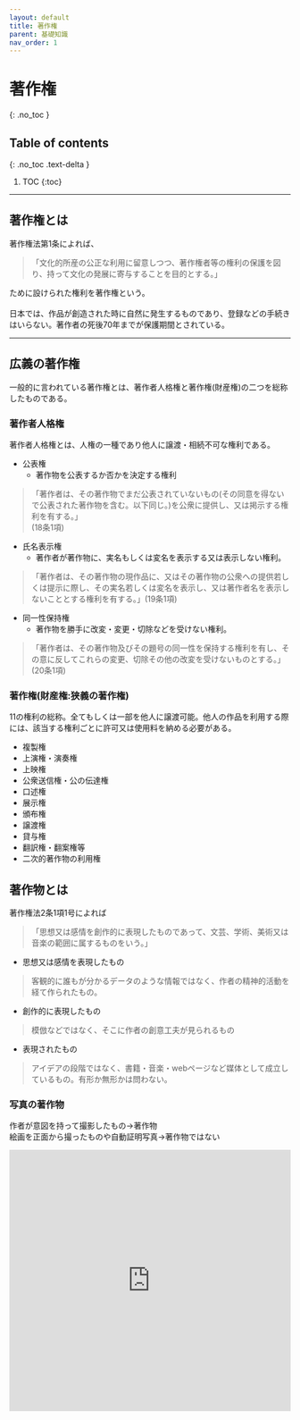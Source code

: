 ```yaml
---
layout: default
title: 著作権
parent: 基礎知識
nav_order: 1 
---
```

# 著作権
{: .no_toc }

## Table of contents
{: .no_toc .text-delta }

1. TOC
{:toc}
---

## 著作権とは
著作権法第1条によれば、
> 「文化的所産の公正な利用に留意しつつ、著作権者等の権利の保護を図り、持って文化の発展に寄与することを目的とする。」

ために設けられた権利を著作権という。  
<br>
日本では、作品が創造された時に自然に発生するものであり、登録などの手続きはいらない。著作者の死後70年までが保護期間とされている。

--- 

## 広義の著作権
一般的に言われている著作権とは、著作者人格権と著作権(財産権)の二つを総称したものである。
### 著作者人格権
著作者人格権とは、人権の一種であり他人に譲渡・相続不可な権利である。
- 公表権
	- 著作物を公表するか否かを決定する権利 

>「著作者は、その著作物でまだ公表されていないもの(その同意を得ないで公表された著作物を含む。以下同じ。)を公衆に提供し、又は掲示する権利を有する。」   
(18条1項)

- 氏名表示権
	- 著作者が著作物に、実名もしくは変名を表示する又は表示しない権利。

> 「著作者は、その著作物の現作品に、又はその著作物の公衆への提供若しくは提示に際し、その実名若しくは変名を表示し、又は著作者名を表示しないこととする権利を有する。」(19条1項)

- 同一性保持権
	- 著作物を勝手に改変・変更・切除などを受けない権利。

> 「著作者は、その著作物及びその題号の同一性を保持する権利を有し、その意に反してこれらの変更、切除その他の改変を受けないものとする。」(20条1項)

### 著作権(財産権:狭義の著作権)
11の権利の総称。全てもしくは一部を他人に譲渡可能。他人の作品を利用する際には、該当する権利ごとに許可又は使用料を納める必要がある。
- 複製権
- 上演権・演奏権
- 上映権
- 公衆送信権・公の伝達権
- 口述権
- 展示権
- 頒布権
- 譲渡権
- 貸与権
- 翻訳権・翻案権等
- 二次的著作物の利用権

## 著作物とは
著作権法2条1項1号によれば
>「思想又は感情を創作的に表現したものであって、文芸、学術、美術又は音楽の範囲に属するものをいう。」
- 思想又は感情を表現したもの

> 客観的に誰もが分かるデータのような情報ではなく、作者の精神的活動を経て作られたもの。
- 創作的に表現したもの

> 模倣などではなく、そこに作者の創意工夫が見られるもの
- 表現されたもの

> アイデアの段階ではなく、書籍・音楽・webページなど媒体として成立しているもの。有形か無形かは問わない。

### 写真の著作物
作者が意図を持って撮影したもの→著作物  
絵画を正面から撮ったものや自動証明写真→著作物ではない 

<iframe src="https://docs.google.com/forms/d/e/1FAIpQLScAjCtEXGdnzM0yZ4u55ntjotXDMYWqAGMTYwa5-iG8ILXrCg/viewform?embedded=true" width="100%" height="468" frameborder="0" marginheight="0" marginwidth="0">読み込んでいます…</iframe>
